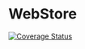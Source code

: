 # WebStore
<a href='https://coveralls.io/github/cesar8389/WebStore?branch=master'><img src='https://coveralls.io/repos/github/cesar8389/WebStore/badge.svg?branch=master' alt='Coverage Status' /></a>
